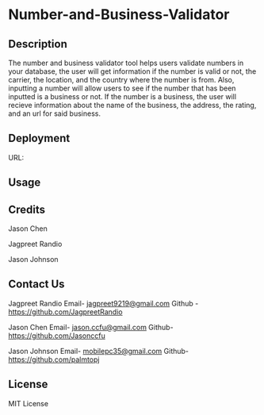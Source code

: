 # Number-and-Business-Validator

## Description
The number and business validator tool helps users validate numbers in your database, the user will get information if the number is valid or not, the carrier, the location, and the country where the number is from. Also, inputting a number will allow users to see if the number that has been inputted is a business or not. If the number is a business, the user will recieve information about the name of the business, the address, the rating, and an url for said business. 

## Deployment 
URL: 

## Usage


## Credits

Jason Chen

Jagpreet Randio

Jason Johnson 

## Contact Us
Jagpreet Randio 
Email- jagpreet9219@gmail.com
Github - https://github.com/JagpreetRandio

Jason Chen 
Email- jason.ccfu@gmail.com
Github- https://github.com/Jasonccfu

Jason Johnson
Email- mobilepc35@gmail.com
Github- https://github.com/palmtopj

## License

MIT License